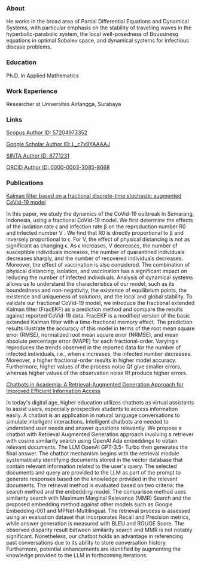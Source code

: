 ### About 
He works in the broad area of Partial Differential Equations and Dynamical Systems, with particular emphasis on the stability of travelling waves in the hyperbolic-parabolic system, the local well-posedness of Boussinesq equations in optimal Sobolev space, and dynamical systems for infectious disease problems.

### Education
Ph.D. in Applied Mathematics

### Work Experience
Researcher at Universitas Airlangga, Surabaya

### Links
<a href="https://www.scopus.com/authid/detail.uri?authorId=57204973352" target="_blank">Scopus Author ID: 57204973352</a>

<a href="https://scholar.google.com/citations?user=L_c7x9YAAAAJ&hl=id&authuser=3" target="_blank">Google Scholar Author ID: L_c7x9YAAAAJ</a>

<a href="https://sinta.kemdikbud.go.id/authors/profile/6771231" target="_blank">SINTA Author ID: 6771231</a>

<a href="https://orcid.org/0000-0003-3085-8668" target="_blank">ORCID Author ID: 0000-0003-3085-8668</a>

### Publications
<a href="https://doi.org/10.1016/j.jobb.2024.04.001" target="_blank">Kalman filter based on a fractional discrete-time stochastic augmented CoVid-19 model</a>

In this paper, we study the dynamics of the CoVid-19 outbreak in Semarang, Indonesia, using a fractional CoVid-19 model. We first determine the effects of the isolation rate ϵ and infection rate β on the reproduction number R0 and infected number V . We find that R0 is directly proportional to β and inversely proportional to ϵ. For V, the effect of physical distancing is not as significant as changing ϵ. As ϵ increases, V decreases, the number of susceptible individuals increases, the number of quarantined individuals decreases sharply, and the number of recovered individuals decreases. Moreover, the effect of vaccination is also considered. The combination of physical distancing, isolation, and vaccination has a significant impact on reducing the number of infected individuals. Analysis of dynamical systems allows us to understand the characteristics of our model, such as its boundedness and non-negativity, the existence of equilibrium points, the existence and uniqueness of solutions, and the local and global stability. To validate our fractional CoVid-19 model, we introduce the fractional extended Kalman filter (FracEKF) as a prediction method and compare the results against reported CoVid-19 data. FracEKF is a modified version of the basic extended Kalman filter with a time-fractional memory effect. The prediction results illustrate the accuracy of this model in terms of the root mean square error (RMSE), normalized root mean square error (NRMSE), and mean absolute percentage error (MAPE) for each fractional-order. Varying ϵ reproduces the trends observed in the reported data for the number of infected individuals, i.e., when ϵ increases, the infected number decreases. Moreover, a higher fractional-order results in higher model accuracy. Furthermore, higher values of the process noise Qf give smaller errors, whereas higher values of the observation noise Rf produce higher errors.

<a href="https://doi.org/10.1109/KST61284.2024.10499652" target="_blank">Chatbots in Academia: A Retrieval-Augmented Generation Approach for Improved Efficient Information Access</a>

In today's digital age, higher education utilizes chatbots as virtual assistants to assist users, especially prospective students to access information easily. A chatbot is an application in natural language conversations to simulate intelligent interactions. Intelligent chatbots are needed to understand user needs and answer questions relevantly. We propose a chatbot with Retrieval Augmented Generation approach involving a retriever with cosine similarity search using OpenAI Ada embeddings to obtain relevant documents. The LLM OpenAI GPT-3.5- Turbo then generates the final answer. The chatbot mechanism begins with the retrieval module systematically identifying documents stored in the vector database that contain relevant information related to the user's query. The selected documents and query are provided to the LLM as part of the prompt to generate responses based on the knowledge provided in the relevant documents. The retrieval method is evaluated based on two criteria: the search method and the embedding model. The comparison method uses similarity search with Maximum Marginal Relevance (MMR) Search and the proposed embedding method against other models such as Google Embedding-001 and MPNet-Multilingual. The retrieval process is assessed using an evaluation dataset that incorporates Recall and Precision metrics, while answer generation is measured with BLEU and ROUGE Score. The observed disparity result between similarity search and MMR is not notably significant. Nonetheless, our chatbot holds an advantage in referencing past conversations due to its ability to store conversation history. Furthermore, potential enhancements are identified by augmenting the knowledge provided to the LLM in forthcoming iterations.
